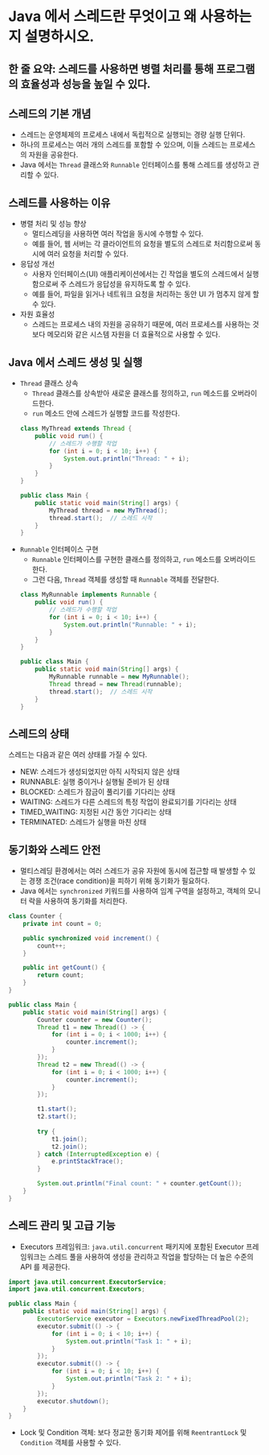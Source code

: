 # Java 에서 스레드란 무엇이고 왜 사용하는지 설명하시오.

## 한 줄 요약: 스레드를 사용하면 병렬 처리를 통해 프로그램의 효율성과 성능을 높일 수 있다.

## 스레드의 기본 개념
- 스레드는 운영체제의 프로세스 내에서 독립적으로 실행되는 경량 실행 단위다.
- 하나의 프로세스는 여러 개의 스레드를 포함할 수 있으며, 이들 스레드는 프로세스의 자원을 공유한다.
- Java 에서는 `Thread` 클래스와 `Runnable` 인터페이스를 통해 스레드를 생성하고 관리할 수 있다.

## 스레드를 사용하는 이유
- 병렬 처리 및 성능 향상
    - 멀티스레딩을 사용하면 여러 작업을 동시에 수행할 수 있다.
    - 예를 들어, 웹 서버는 각 클라이언트의 요청을 별도의 스레드로 처리함으로써 동시에 여러 요청을 처리할 수 있다.
- 응답성 개선
    - 사용자 인터페이스(UI) 애플리케이션에서는 긴 작업을 별도의 스레드에서 실행함으로써 주 스레드가 응답성을 유지하도록 할 수 있다.
    - 예를 들어, 파일을 읽거나 네트워크 요청을 처리하는 동안 UI 가 멈추지 않게 할 수 있다.
- 자원 효율성
    - 스레드는 프로세스 내의 자원을 공유하기 때문에, 여러 프로세스를 사용하는 것보다 메모리와 같은 시스템 자원을 더 효율적으로 사용할 수 있다.

## Java 에서 스레드 생성 및 실행
- `Thread` 클래스 상속
    - `Thread` 클래스를 상속받아 새로운 클래스를 정의하고, `run` 메소드를 오버라이드한다.
    - `run` 메소드 안에 스레드가 실행할 코드를 작성한다.
    ```Java
    class MyThread extends Thread {
        public void run() {
            // 스레드가 수행할 작업
            for (int i = 0; i < 10; i++) {
                System.out.println("Thread: " + i);
            }
        }
    }

    public class Main {
        public static void main(String[] args) {
            MyThread thread = new MyThread();
            thread.start();  // 스레드 시작
        }
    }
    ```
- `Runnable` 인터페이스 구현
    - `Runnable` 인터페이스를 구현한 클래스를 정의하고, `run` 메소드를 오버라이드한다.
    - 그런 다음, `Thread` 객체를 생성할 때 `Runnable` 객체를 전달한다.
    ```Java
    class MyRunnable implements Runnable {
        public void run() {
            // 스레드가 수행할 작업
            for (int i = 0; i < 10; i++) {
                System.out.println("Runnable: " + i);
            }
        }
    }

    public class Main {
        public static void main(String[] args) {
            MyRunnable runnable = new MyRunnable();
            Thread thread = new Thread(runnable);
            thread.start();  // 스레드 시작
        }
    }
    ```

## 스레드의 상태
스레드는 다음과 같은 여러 상태를 가질 수 있다.
- NEW: 스레드가 생성되었지만 아직 시작되지 않은 상태
- RUNNABLE: 실행 중이거나 실행될 준비가 된 상태
- BLOCKED: 스레드가 잠금이 풀리기를 기다리는 상태
- WAITING: 스레드가 다른 스레드의 특정 작업이 완료되기를 기다리는 상태
- TIMED_WAITING: 지정된 시간 동안 기다리는 상태
- TERMINATED: 스레드가 실행을 마친 상태

## 동기화와 스레드 안전
- 멀티스레딩 환경에서는 여러 스레드가 공유 자원에 동시에 접근할 때 발생할 수 있는 경쟁 조건(race condition)을 피하기 위해 동기화가 필요하다.
- Java 에서는 `synchronized` 키워드를 사용하여 임계 구역을 설정하고, 객체의 모니터 락을 사용하여 동기화를 처리한다.
```Java
class Counter {
    private int count = 0;

    public synchronized void increment() {
        count++;
    }

    public int getCount() {
        return count;
    }
}

public class Main {
    public static void main(String[] args) {
        Counter counter = new Counter();
        Thread t1 = new Thread(() -> {
            for (int i = 0; i < 1000; i++) {
                counter.increment();
            }
        });
        Thread t2 = new Thread(() -> {
            for (int i = 0; i < 1000; i++) {
                counter.increment();
            }
        });

        t1.start();
        t2.start();
        
        try {
            t1.join();
            t2.join();
        } catch (InterruptedException e) {
            e.printStackTrace();
        }

        System.out.println("Final count: " + counter.getCount());
    }
}
```

## 스레드 관리 및 고급 기능
- Executors 프레임워크: `java.util.concurrent` 패키지에 포함된 Executor 프레임워크는 스레드 풀을 사용하여 생성을 관리하고 작업을 할당하는 더 높은 수준의 API 를 제공한다.
```Java
import java.util.concurrent.ExecutorService;
import java.util.concurrent.Executors;

public class Main {
    public static void main(String[] args) {
        ExecutorService executor = Executors.newFixedThreadPool(2);
        executor.submit(() -> {
            for (int i = 0; i < 10; i++) {
                System.out.println("Task 1: " + i);
            }
        });
        executor.submit(() -> {
            for (int i = 0; i < 10; i++) {
                System.out.println("Task 2: " + i);
            }
        });
        executor.shutdown();
    }
}
```
- Lock 및 Condition 객체: 보다 정교한 동기화 제어를 위해 `ReentrantLock` 및 `Condition` 객체를 사용할 수 있다.
